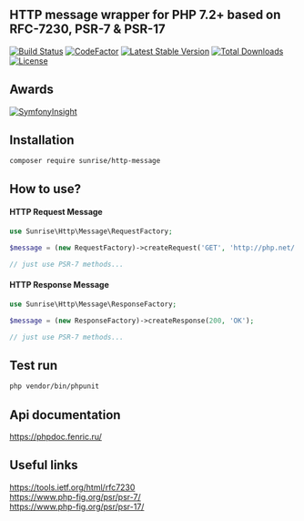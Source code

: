 ## HTTP message wrapper for PHP 7.2+ based on RFC-7230, PSR-7 & PSR-17

[![Build Status](https://api.travis-ci.com/sunrise-php/http-message.svg?branch=master)](https://travis-ci.com/sunrise-php/http-message)
[![CodeFactor](https://www.codefactor.io/repository/github/sunrise-php/http-message/badge)](https://www.codefactor.io/repository/github/sunrise-php/http-message)
[![Latest Stable Version](https://poser.pugx.org/sunrise/http-message/v/stable)](https://packagist.org/packages/sunrise/http-message)
[![Total Downloads](https://poser.pugx.org/sunrise/http-message/downloads)](https://packagist.org/packages/sunrise/http-message)
[![License](https://poser.pugx.org/sunrise/http-message/license)](https://packagist.org/packages/sunrise/http-message)

## Awards

[![SymfonyInsight](https://insight.symfony.com/projects/62934e27-3e71-439c-9569-4aa57cdb3f36/big.svg)](https://insight.symfony.com/projects/62934e27-3e71-439c-9569-4aa57cdb3f36)

## Installation

```
composer require sunrise/http-message
```

## How to use?

#### HTTP Request Message

```php
use Sunrise\Http\Message\RequestFactory;

$message = (new RequestFactory)->createRequest('GET', 'http://php.net/');

// just use PSR-7 methods...
```

#### HTTP Response Message

```php
use Sunrise\Http\Message\ResponseFactory;

$message = (new ResponseFactory)->createResponse(200, 'OK');

// just use PSR-7 methods...
```

## Test run

```bash
php vendor/bin/phpunit
```

## Api documentation

https://phpdoc.fenric.ru/

## Useful links

https://tools.ietf.org/html/rfc7230<br>
https://www.php-fig.org/psr/psr-7/<br>
https://www.php-fig.org/psr/psr-17/
